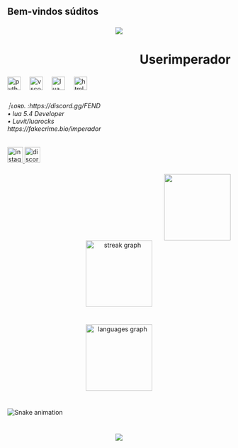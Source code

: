 
<h2 align="left">Bem-vindos súditos</h2>

###

<div align="center">
  <img src="https://profile-counter.glitch.me/Userimperador /count.svg?"  />
</div>

###

<h1 align="right">Userimperador</h1>

###

<div align="left">
  <img src="https://cdn.jsdelivr.net/gh/devicons/devicon/icons/python/python-original-wordmark.svg" height="30" alt="python logo"  />
  <img width="12" />
  <img src="https://cdn.jsdelivr.net/gh/devicons/devicon/icons/vscode/vscode-original.svg" height="30" alt="vscode logo"  />
  <img width="12" />
  <img src="https://cdn.jsdelivr.net/gh/devicons/devicon/icons/lua/lua-original.svg" height="30" alt="lua logo"  />
  <img width="12" />
  <img src="https://cdn.jsdelivr.net/gh/devicons/devicon/icons/html5/html5-plain-wordmark.svg" height="30" alt="html5 logo"  />
</div>

###

<h6 align="left">┆ʟᴏʀᴅ. :https://discord.gg/FEND<br>            • lua 5.4 Developer <br>                 • Luvit/luarocks<br>https://fakecrime.bio/imperador</h6>

###

<div align="left">
  <a href="https://www.instagram.com/mrj0tape?igsh=MWMxOWx2NHh4ajF5Yw==" target="_blank">
    <img src="https://img.shields.io/static/v1?message=Instagram&logo=instagram&label=&color=E4405F&logoColor=white&labelColor=&style=for-the-badge" height="35" alt="instagram logo"  />
  </a>
  <a href="https://discord.gg/FEND" target="_blank">
    <img src="https://img.shields.io/static/v1?message=Discord&logo=discord&label=&color=7289DA&logoColor=white&labelColor=&style=for-the-badge" height="35" alt="discord logo"  />
  </a>
</div>

###

<img align="right" height="150" src="https://media.discordapp.net/attachments/1275862071589863458/1323968007835357184/38502a691efa4c264c4d8cf78e1294db.jpg?ex=677670cb&is=67751f4b&hm=ec95c3523690eb032bea50ad9701c24027a3fa5c00290be7e5fc4b21045c4720&"  />

###

<br clear="both">

<div align="center">
  <img src="https://streak-stats.demolab.com?user=Userimperador &locale=en&mode=daily&theme=dracula&hide_border=false&border_radius=5" height="150" alt="streak graph"  />
</div>

###

<br clear="both">

<div align="center">
  <img src="https://github-readme-stats.vercel.app/api/top-langs?username=Userimperador &locale=pt-br&hide_title=false&layout=compact&card_width=320&langs_count=5&theme=dracula&hide_border=false&order=2&custom_title=Userimperador" height="150" alt="languages graph"  />
</div>

###

<br clear="both">

<img src="https://raw.githubusercontent.com/Userimperador /Userimperador /output/snake.svg" alt="Snake animation" />

###

<br clear="both">

<div align="center">
  <img src="https://visitor-badge.laobi.icu/badge?page_id=Userimperador .Userimperador &"  />
</div>

###
